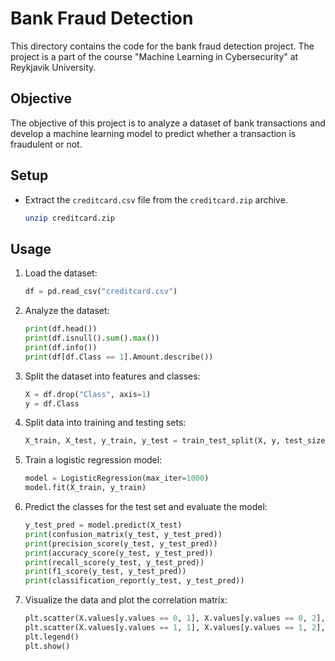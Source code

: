 # Bank Fraud Detection

This directory contains the code for the bank fraud detection project. The project is a part of the course "Machine Learning in Cybersecurity" at Reykjavik University.

## Objective

The objective of this project is to analyze a dataset of bank transactions and develop a machine learning model to predict whether a transaction is fraudulent or not.

## Setup
+ Extract the `creditcard.csv` file from the `creditcard.zip` archive.
    ```bash
    unzip creditcard.zip
    ```

## Usage

1. Load the dataset:
    ```python
    df = pd.read_csv("creditcard.csv")
    ```

2. Analyze the dataset:
    ```python
    print(df.head())
    print(df.isnull().sum().max())
    print(df.info())
    print(df[df.Class == 1].Amount.describe())
    ```

3. Split the dataset into features and classes:
    ```python
    X = df.drop("Class", axis=1)
    y = df.Class
    ```

4. Split data into training and testing sets:
    ```python
    X_train, X_test, y_train, y_test = train_test_split(X, y, test_size=0.2, random_state=42)
    ```

5. Train a logistic regression model:
    ```python
    model = LogisticRegression(max_iter=1000)
    model.fit(X_train, y_train)
    ```

6. Predict the classes for the test set and evaluate the model:
    ```python
    y_test_pred = model.predict(X_test)
    print(confusion_matrix(y_test, y_test_pred))
    print(precision_score(y_test, y_test_pred))
    print(accuracy_score(y_test, y_test_pred))
    print(recall_score(y_test, y_test_pred))
    print(f1_score(y_test, y_test_pred))
    print(classification_report(y_test, y_test_pred))
    ```

7. Visualize the data and plot the correlation matrix:
    ```python
    plt.scatter(X.values[y.values == 0, 1], X.values[y.values == 0, 2], label="Class 0", alpha=0.5, linewidth=0.2)
    plt.scatter(X.values[y.values == 1, 1], X.values[y.values == 1, 2], label="Class 1", alpha=0.5, linewidth=0.2, c='r')
    plt.legend()
    plt.show()
    ```